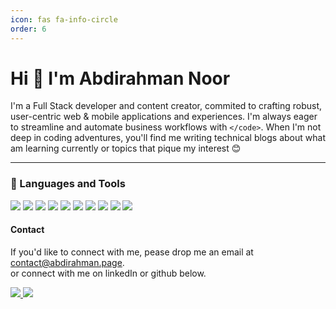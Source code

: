 ```yaml
---
icon: fas fa-info-circle
order: 6
---
```


# Hi 👋 I'm Abdirahman Noor

I'm a Full Stack developer and content creator, commited to crafting robust, user-centric web & mobile applications and experiences. I'm always eager to streamline and automate business workflows with `</code>`. When I'm not deep in coding adventures, you'll find me writing technical blogs about what am learning currently or topics that pique my interest 😊

---

### 🧰 Languages and Tools

<div>
  <img src="https://skillicons.dev/icons?i=typescript" />
  <img src="https://skillicons.dev/icons?i=javascript" />
  <img src="https://skillicons.dev/icons?i=react" />
  <img src="https://skillicons.dev/icons?i=tailwind" />
  <img src="https://skillicons.dev/icons?i=nodejs" />
  <img src="https://skillicons.dev/icons?i=postgresql" />
  <img src="https://skillicons.dev/icons?i=docker" />
  <img src="https://skillicons.dev/icons?i=git" />
  <img src="https://skillicons.dev/icons?i=linux" />
  <img src="https://skillicons.dev/icons?i=aws" />
</div>

#### Contact

If you'd like to connect with me, pease drop me an email at <a href="mailto:contact@abdirahman.page">contact@abdirahman.page.</a> <br> or connect with me on linkedIn or github below.

<div>
  <a target="_blank" href="https://www.linkedin.com/in/abdirahmn1/">
    <img src="https://skillicons.dev/icons?i=linkedin" />
  </a>
  <a target="_blank" href="https://github.com/abdirahmn1">
    <img src="https://skillicons.dev/icons?i=github" />
  </a>
</div>
